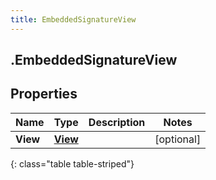 ```yaml
---
title: EmbeddedSignatureView
---
```

## .EmbeddedSignatureView

## Properties

|Name | Type | Description | Notes|
|------------ | ------------- | ------------- | -------------|
| **View** | [**View**](View.html) |  | [optional] |
{: class="table table-striped"}


